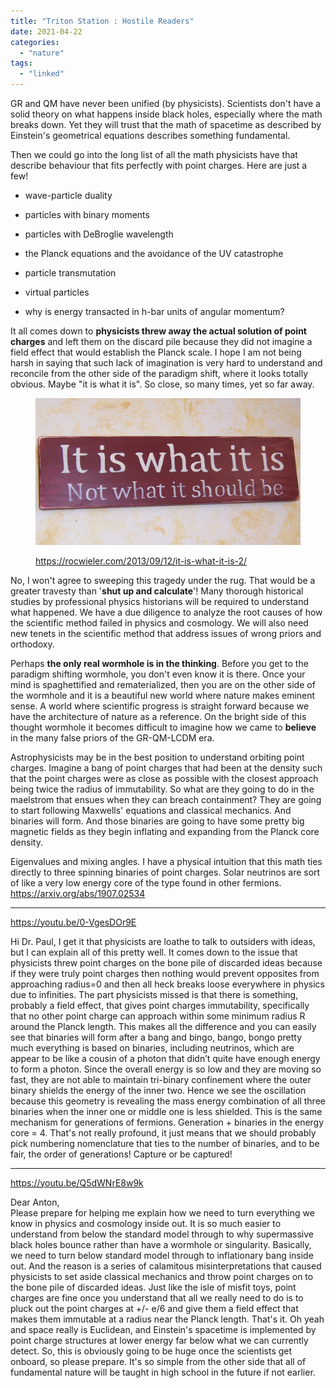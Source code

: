 ```yaml
---
title: "Triton Station : Hostile Readers"
date: 2021-04-22
categories: 
  - "nature"
tags: 
  - "linked"
---
```


GR and QM have never been unified (by physicists). Scientists don't have a solid theory on what happens inside black holes, especially where the math breaks down. Yet they will trust that the math of spacetime as described by Einstein's geometrical equations describes something fundamental.

Then we could go into the long list of all the math physicists have that describe behaviour that fits perfectly with point charges. Here are just a few!

- wave-particle duality

- particles with binary moments

- particles with DeBroglie wavelength

- the Planck equations and the avoidance of the UV catastrophe

- particle transmutation

- virtual particles

- why is energy transacted in h-bar units of angular momentum?

It all comes down to **physicists threw away the actual solution of point charges** and left them on the discard pile because they did not imagine a field effect that would establish the Planck scale. I hope I am not being harsh in saying that such lack of imagination is very hard to understand and reconcile from the other side of the paradigm shift, where it looks totally obvious. Maybe "it is what it is". So close, so many times, yet so far away.

<figure>

![](images/it-is.jpg)

<figcaption>

https://rocwieler.com/2013/09/12/it-is-what-it-is-2/

</figcaption>

</figure>

No, I won't agree to sweeping this tragedy under the rug. That would be a greater travesty than '**shut up and calculate**'! Many thorough historical studies by professional physics historians will be required to understand what happened. We have a due diligence to analyze the root causes of how the scientific method failed in physics and cosmology. We will also need new tenets in the scientific method that address issues of wrong priors and orthodoxy.

Perhaps **the only real wormhole is in the thinking**. Before you get to the paradigm shifting wormhole, you don't even know it is there. Once your mind is spaghettified and rematerialized, then you are on the other side of the wormhole and it is a beautiful new world where nature makes eminent sense. A world where scientific progress is straight forward because we have the architecture of nature as a reference. On the bright side of this thought wormhole it becomes difficult to imagine how we came to **believe** in the many false priors of the GR-QM-LCDM era.

Astrophysicists may be in the best position to understand orbiting point charges. Imagine a bang of point charges that had been at the density such that the point charges were as close as possible with the closest approach being twice the radius of immutability. So what are they going to do in the maelstrom that ensues when they can breach containment? They are going to start following Maxwells' equations and classical mechanics. And binaries will form. And those binaries are going to have some pretty big magnetic fields as they begin inflating and expanding from the Planck core density.

Eigenvalues and mixing angles. I have a physical intuition that this math ties directly to three spinning binaries of point charges. Solar neutrinos are sort of like a very low energy core of the type found in other fermions. https://arxiv.org/abs/1907.02534

* * *

https://youtu.be/0-VgesDOr9E

Hi Dr. Paul, I get it that physicists are loathe to talk to outsiders with ideas, but I can explain all of this pretty well. It comes down to the issue that physicists threw point charges on the bone pile of discarded ideas because if they were truly point charges then nothing would prevent opposites from approaching radius=0 and then all heck breaks loose everywhere in physics due to infinities. The part physicists missed is that there is something, probably a field effect, that gives point charges immutability, specifically that no other point charge can approach within some minimum radius R around the Planck length. This makes all the difference and you can easily see that binaries will form after a bang and bingo, bango, bongo pretty much everything is based on binaries, including neutrinos, which are appear to be like a cousin of a photon that didn’t quite have enough energy to form a photon. Since the overall energy is so low and they are moving so fast, they are not able to maintain tri-binary confinement where the outer binary shields the energy of the inner two. Hence we see the oscillation because this geometry is revealing the mass energy combination of all three binaries when the inner one or middle one is less shielded. This is the same mechanism for generations of fermions. Generation + binaries in the energy core = 4. That's not really profound, it just means that we should probably pick numbering nomenclature that ties to the number of binaries, and to be fair, the order of generations! Capture or be captured!

* * *

https://youtu.be/Q5dWNrE8w9k

Dear Anton,  
Please prepare for helping me explain how we need to turn everything we know in physics and cosmology inside out. It is so much easier to understand from below the standard model through to why supermassive black holes bounce rather than have a wormhole or singularity. Basically, we need to turn below standard model through to inflationary bang inside out. And the reason is a series of calamitous misinterpretations that caused physicists to set aside classical mechanics and throw point charges on to the bone pile of discarded ideas. Just like the isle of misfit toys, point charges are fine once you understand that all we really need to do is to pluck out the point charges at +/- e/6 and give them a field effect that makes them immutable at a radius near the Planck length. That's it. Oh yeah and space really is Euclidean, and Einstein's spacetime is implemented by point charge structures at lower energy far below what we can currently detect. So, this is obviously going to be huge once the scientists get onboard, so please prepare. It's so simple from the other side that all of fundamental nature will be taught in high school in the future if not earlier.
